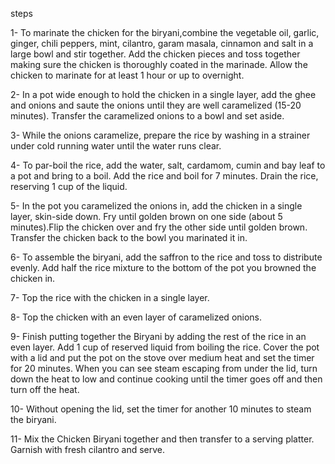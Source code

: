 steps

1-
 To marinate the chicken for the biryani,combine the vegetable oil, garlic, ginger, chili peppers, mint, cilantro, garam masala, cinnamon and salt in a large bowl and stir together. Add the chicken pieces and toss together making sure the chicken is thoroughly coated in the marinade. Allow the chicken to marinate for at least 1 hour or up to overnight.

 2-
 In a pot wide enough to hold the chicken in a single layer, add the ghee and onions and saute the onions until they are well caramelized (15-20 minutes). Transfer the caramelized onions to a bowl and set aside.

 3-
 While the onions caramelize, prepare the rice by washing in a strainer under cold running water until the water runs clear.

 4-
 To par-boil the rice, add the water, salt, cardamom, cumin and bay leaf to a pot and bring to a boil. Add the rice and boil for 7 minutes. Drain the rice, reserving 1 cup of the liquid.


 5-
 In the pot you caramelized the onions in, add the chicken in a single layer, skin-side down. Fry until golden brown on one side (about 5 minutes).Flip the chicken over and fry the other side until golden brown. Transfer the chicken back to the bowl you marinated it in.
 
 
 6-
 To assemble the biryani, add the saffron to the rice and toss to distribute evenly. Add half the rice mixture to the bottom of the pot you browned the chicken in.
 
 
 7-
 Top the rice with the chicken in a single layer.
 
 
 8-
 Top the chicken with an even layer of caramelized onions.
 
 
 9-
 Finish putting together the Biryani by adding the rest of the rice in an even layer. Add 1 cup of reserved liquid from boiling the rice. Cover the  pot with a lid and put the pot on the stove over medium heat and set the timer for 20 minutes. When you can see steam escaping from under the lid,  turn down the heat to low and continue cooking until the timer goes off and then turn off the heat.
 
 
 10-
 Without opening the lid, set the timer for another 10 minutes to steam the biryani.
 
 
 11-
 Mix the Chicken Biryani together and then transfer to a serving platter. Garnish with fresh cilantro and serve.
